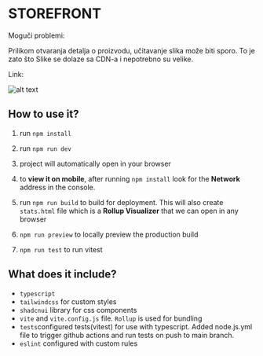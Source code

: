 # STOREFRONT

Moguči problemi:

Prilikom otvaranja detalja o proizvodu, učitavanje slika može biti sporo. To je zato što Slike se dolaze sa CDN-a i nepotrebno su velike.

Link:

![alt text](Botinec.png)

## How to use it?

1. run `npm install`
2. run `npm run dev`
3. project will automatically open in your browser
4. to **view it on mobile**, after running `npm install` look for the **Network** address in the console.
5. run `npm run build` to build for deployment. This will also create `stats.html` file which is a **Rollup Visualizer** that we can open in any browser
6. `npm run preview` to locally preview the production build

7. `npm run test` to run vitest

## What does it include?

- `typescript`
- `tailwindcss` for custom styles
- `shadcnui` library for css components
- `vite` and `vite.config.js` file. `Rollup` is used for bundling
- `tests`configured tests(vitest) for use with typescript. Added node.js.yml file to trigger github actions and run tests on push to main branch.
- `eslint` configured with custom rules
